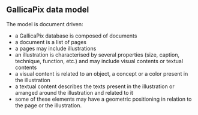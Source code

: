 ## GallicaPix data model ##

The model is document driven:
- a GallicaPix database is composed of documents
- a document is a list of pages
- a pages may include illustrations
- an illustration is characterised by several properties (size, caption, technique, function, etc.) and may include visual contents or textual contents
- a visual content is related to an object, a concept or a color present in the illustration
- a textual content describes the texts present in the illustration or arranged around the illustration and related to it
- some of these elements may have a geometric positioning in relation to the page or the illustration.
